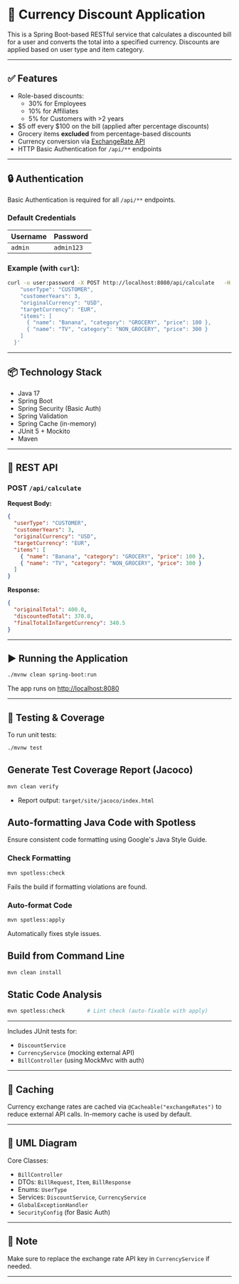 
# 💸 Currency Discount Application

This is a Spring Boot-based RESTful service that calculates a discounted bill for a user and converts the total into a specified currency. Discounts are applied based on user type and item category.

---

## ✅ Features

- Role-based discounts:
  - 30% for Employees
  - 10% for Affiliates
  - 5% for Customers with >2 years
- $5 off every $100 on the bill (applied after percentage discounts)
- Grocery items **excluded** from percentage-based discounts
- Currency conversion via [ExchangeRate API](https://www.exchangerate-api.com)
- HTTP Basic Authentication for `/api/**` endpoints

---

## 🔒 Authentication

Basic Authentication is required for all `/api/**` endpoints.

### Default Credentials

| Username | Password   |
|----------|------------|
| `admin`  | `admin123` |

### Example (with `curl`):

```bash
curl -u user:password -X POST http://localhost:8080/api/calculate   -H "Content-Type: application/json"   -d '{
    "userType": "CUSTOMER",
    "customerYears": 3,
    "originalCurrency": "USD",
    "targetCurrency": "EUR",
    "items": [
      { "name": "Banana", "category": "GROCERY", "price": 100 },
      { "name": "TV", "category": "NON_GROCERY", "price": 300 }
    ]
  }'
```

---

## 📦 Technology Stack

- Java 17
- Spring Boot
- Spring Security (Basic Auth)
- Spring Validation
- Spring Cache (in-memory)
- JUnit 5 + Mockito
- Maven

---

## 🧾 REST API

### POST `/api/calculate`

**Request Body:**

```json
{
  "userType": "CUSTOMER",
  "customerYears": 3,
  "originalCurrency": "USD",
  "targetCurrency": "EUR",
  "items": [
    { "name": "Banana", "category": "GROCERY", "price": 100 },
    { "name": "TV", "category": "NON_GROCERY", "price": 300 }
  ]
}
```

**Response:**

```json
{
  "originalTotal": 400.0,
  "discountedTotal": 370.0,
  "finalTotalInTargetCurrency": 340.5
}
```

---

## ▶️ Running the Application

```bash
./mvnw clean spring-boot:run
```

The app runs on [http://localhost:8080](http://localhost:8080)

---

## 🧪 Testing & Coverage

To run unit tests:

```bash
./mvnw test
```

## Generate Test Coverage Report (Jacoco)
```bash
mvn clean verify
```
- Report output: `target/site/jacoco/index.html`

## Auto-formatting Java Code with Spotless
Ensure consistent code formatting using Google's Java Style Guide.

### Check Formatting
```bash
mvn spotless:check
```
Fails the build if formatting violations are found.

### Auto-format Code
```bash
mvn spotless:apply
```
Automatically fixes style issues.

## Build from Command Line
```bash
mvn clean install
```

## Static Code Analysis
```bash
mvn spotless:check       # Lint check (auto-fixable with apply)
```

---

Includes JUnit tests for:
- `DiscountService`
- `CurrencyService` (mocking external API)
- `BillController` (using MockMvc with auth)

---

## 💾 Caching

Currency exchange rates are cached via `@Cacheable("exchangeRates")` to reduce external API calls. In-memory cache is used by default.

---

## 🧩 UML Diagram

Core Classes:
- `BillController`
- DTOs: `BillRequest`, `Item`, `BillResponse`
- Enums: `UserType`
- Services: `DiscountService`, `CurrencyService`
- `GlobalExceptionHandler`
- `SecurityConfig` (for Basic Auth)


---

## 📝 Note

Make sure to replace the exchange rate API key in `CurrencyService` if needed.

---

